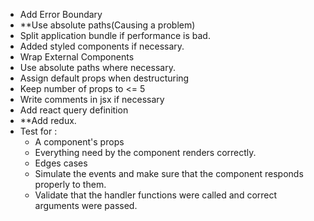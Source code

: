  - Add Error Boundary
 - **Use absolute paths(Causing a problem)
 - Split application bundle if performance is bad.
 - Added styled components if necessary.
 - Wrap External Components
 - Use absolute paths where necessary.
 - Assign default props when destructuring
 - Keep number of props to <= 5
 - Write comments in jsx if necessary
 - Add react query definition
 - **Add redux.
 - Test for :
    - A component's props
    - Everything need by the component renders correctly.
    - Edges cases
    - Simulate the events and make sure that the component responds properly to them.
    - Validate that the handler functions were called and correct arguments were passed.

